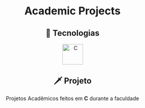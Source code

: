 <h1 align="center">Academic Projects</h1>

<div align="center">
  
  ## 🚀 Tecnologias
  <img title="C" src="https://cdn.jsdelivr.net/gh/devicons/devicon@latest/icons/c/c-original.svg" alt="C" width="55" />

  ## 🗡️ Projeto
  <p>Projetos Acadêmicos feitos em <b>C</b> durante a faculdade</p>
  
</div>
